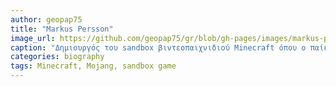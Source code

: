```yaml
---
author: geopap75
title: "Markus Persson"
image_url: https://github.com/geopap75/gr/blob/gh-pages/images/markus-persson.jpg
caption: "Δημιουργός του sandbox βιντεοπαιχνιδιού Minecraft όπου ο παίκτης έχει τη δυνατότητα να δημιουργεί και να αλλάζει το περιβάλλον του παιχνιδιού χτίζοντας κατασκευές από κύβους σε έναν τρισδιάστατο κόσμο αλγοριθμικά δημιουργημένο"
categories: biography
tags: Minecraft, Mojang, sandbox game
---
```

